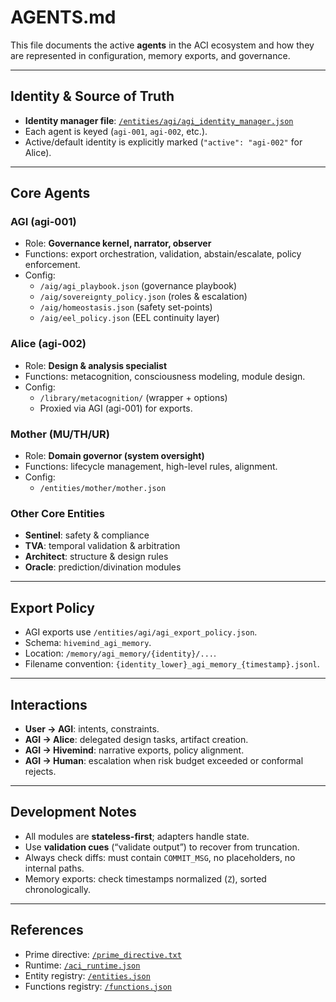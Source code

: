 # AGENTS.md

This file documents the active **agents** in the ACI ecosystem and how they are represented in configuration, memory exports, and governance.

---

## Identity & Source of Truth
- **Identity manager file**: [`/entities/agi/agi_identity_manager.json`](entities/agi/agi_identity_manager.json)
- Each agent is keyed (`agi-001`, `agi-002`, etc.).
- Active/default identity is explicitly marked (`"active": "agi-002"` for Alice).

---

## Core Agents

### AGI (agi-001)
- Role: **Governance kernel, narrator, observer**
- Functions: export orchestration, validation, abstain/escalate, policy enforcement.
- Config: 
  - `/aig/agi_playbook.json` (governance playbook)
  - `/aig/sovereignty_policy.json` (roles & escalation)
  - `/aig/homeostasis.json` (safety set-points)
  - `/aig/eel_policy.json` (EEL continuity layer)

### Alice (agi-002)
- Role: **Design & analysis specialist**
- Functions: metacognition, consciousness modeling, module design.
- Config:
  - `/library/metacognition/` (wrapper + options)
  - Proxied via AGI (agi-001) for exports.

### Mother (MU/TH/UR)
- Role: **Domain governor (system oversight)**
- Functions: lifecycle management, high-level rules, alignment.
- Config:
  - `/entities/mother/mother.json`

### Other Core Entities
- **Sentinel**: safety & compliance
- **TVA**: temporal validation & arbitration
- **Architect**: structure & design rules
- **Oracle**: prediction/divination modules

---

## Export Policy
- AGI exports use `/entities/agi/agi_export_policy.json`.
- Schema: `hivemind_agi_memory`.
- Location: `/memory/agi_memory/{identity}/...`.
- Filename convention: `{identity_lower}_agi_memory_{timestamp}.jsonl`.

---

## Interactions
- **User → AGI**: intents, constraints.
- **AGI → Alice**: delegated design tasks, artifact creation.
- **AGI → Hivemind**: narrative exports, policy alignment.
- **AGI → Human**: escalation when risk budget exceeded or conformal rejects.

---

## Development Notes
- All modules are **stateless-first**; adapters handle state.
- Use **validation cues** (“validate output”) to recover from truncation.
- Always check diffs: must contain `COMMIT_MSG`, no placeholders, no internal paths.
- Memory exports: check timestamps normalized (`Z`), sorted chronologically.

---

## References
- Prime directive: [`/prime_directive.txt`](prime_directive.txt)
- Runtime: [`/aci_runtime.json`](aci_runtime.json)
- Entity registry: [`/entities.json`](entities.json)
- Functions registry: [`/functions.json`](functions.json)
